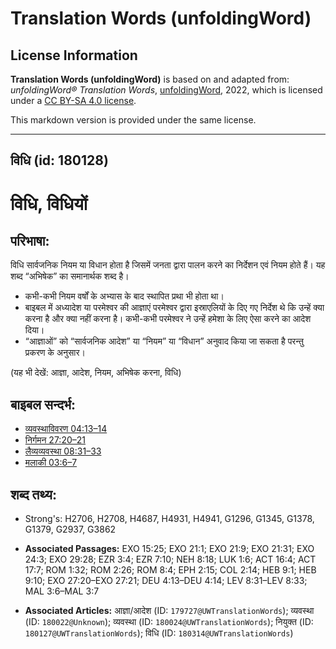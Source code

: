 # Translation Words (unfoldingWord)

## License Information

**Translation Words (unfoldingWord)** is based on and adapted from: _unfoldingWord® Translation Words_, [unfoldingWord](https://unfoldingword.org/utw), 2022, which is licensed under a [CC BY-SA 4.0 license](https://creativecommons.org/licenses/by-sa/4.0/legalcode.en).

This markdown version is provided under the same license.



--------------------------------

## विधि (id: 180128)

विधि, विधियों
=============

परिभाषा:
--------

विधि सार्वजनिक नियम या विधान होता है जिसमें जनता द्वारा पालन करने का निर्देशन एवं नियम होते हैं। यह शब्द “अभिषेक” का समानार्थक शब्द है।

* कभी\-कभी नियम वर्षों के अभ्यास के बाद स्थापित प्रथा भी होता था।
* बाइबल में अध्यादेश या परमेश्वर की आज्ञाएं परमेश्वर द्वारा इस्राएलियों के दिए गए निर्देश थे कि उन्हें क्या करना है और क्या नहीं करना है। कभी\-कभी परमेश्वर ने उन्हें हमेशा के लिए ऐसा करने का आदेश दिया।
* “आज्ञाओं” को “सार्वजनिक आदेश” या “नियम” या “विधान” अनुवाद किया जा सकता है परन्तु प्रकरण के अनुसार।

(यह भी देखें: आज्ञा, आदेश, नियम, अभिषेक करना, विधि)

बाइबल सन्दर्भ:
--------------

* [व्यवस्थाविवरण 04:13–14](https://ref.ly/Deut4:13-Deut4:14)
* [निर्गमन 27:20–21](https://ref.ly/Exod27:20-Exod27:21)
* [लैव्यव्यवस्था 08:31–33](https://ref.ly/Lev8:31-Lev8:33)
* [मलाकी 03:6–7](https://ref.ly/Mal3:6-Mal3:7)

शब्द तथ्य:
----------

* Strong's: H2706, H2708, H4687, H4931, H4941, G1296, G1345, G1378, G1379, G2937, G3862

* **Associated Passages:** EXO 15:25; EXO 21:1; EXO 21:9; EXO 21:31; EXO 24:3; EXO 29:28; EZR 3:4; EZR 7:10; NEH 8:18; LUK 1:6; ACT 16:4; ACT 17:7; ROM 1:32; ROM 2:26; ROM 8:4; EPH 2:15; COL 2:14; HEB 9:1; HEB 9:10; EXO 27:20–EXO 27:21; DEU 4:13–DEU 4:14; LEV 8:31–LEV 8:33; MAL 3:6–MAL 3:7
* **Associated Articles:** आज्ञा/आदेश (ID: `179727@UWTranslationWords`); व्यवस्था (ID: `180022@Unknown`); व्यवस्था (ID: `180024@UWTranslationWords`); नियुक्त (ID: `180127@UWTranslationWords`); विधि (ID: `180314@UWTranslationWords`)

